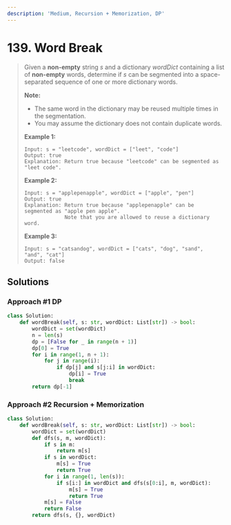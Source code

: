 ```yaml
---
description: 'Medium, Recursion + Memorization, DP'
---
```


# 139. Word Break

> Given a **non-empty** string _s_ and a dictionary _wordDict_ containing a list of **non-empty** words, determine if _s_ can be segmented into a space-separated sequence of one or more dictionary words.
>
> **Note:**
>
> * The same word in the dictionary may be reused multiple times in the segmentation.
> * You may assume the dictionary does not contain duplicate words.
>
> **Example 1:**
>
> ```text
> Input: s = "leetcode", wordDict = ["leet", "code"]
> Output: true
> Explanation: Return true because "leetcode" can be segmented as "leet code".
> ```
>
> **Example 2:**
>
> ```text
> Input: s = "applepenapple", wordDict = ["apple", "pen"]
> Output: true
> Explanation: Return true because "applepenapple" can be segmented as "apple pen apple".
>              Note that you are allowed to reuse a dictionary word.
> ```
>
> **Example 3:**
>
> ```text
> Input: s = "catsandog", wordDict = ["cats", "dog", "sand", "and", "cat"]
> Output: false
> ```

## Solutions

### Approach \#1 DP

```python
class Solution:
    def wordBreak(self, s: str, wordDict: List[str]) -> bool:
        wordDict = set(wordDict)
        n = len(s)
        dp = [False for _ in range(n + 1)]
        dp[0] = True
        for i in range(1, n + 1):
            for j in range(i):
                if dp[j] and s[j:i] in wordDict:
                    dp[i] = True
                    break
        return dp[-1]
```

### Approach \#2 Recursion + Memorization

```python
class Solution:
    def wordBreak(self, s: str, wordDict: List[str]) -> bool:
        wordDict = set(wordDict)
        def dfs(s, m, wordDict):
            if s in m:
                return m[s]
            if s in wordDict:
                m[s] = True
                return True
            for i in range(1, len(s)):
                if s[i:] in wordDict and dfs(s[0:i], m, wordDict):
                    m[s] = True
                    return True
            m[s] = False
            return False
        return dfs(s, {}, wordDict)
```

